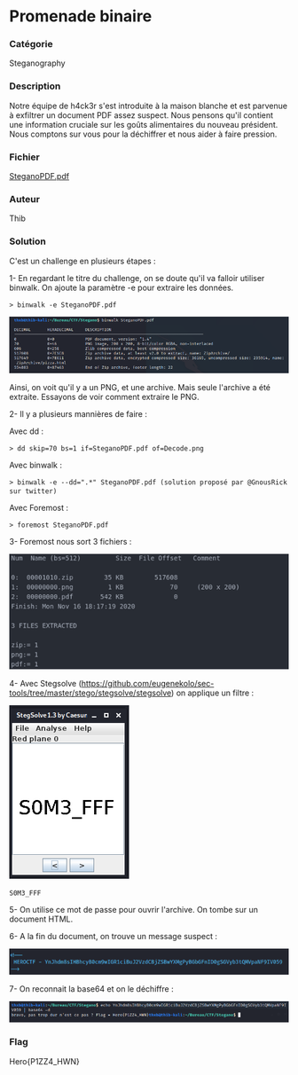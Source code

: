 # Promenade binaire

### Catégorie

Steganography

### Description

Notre équipe de h4ck3r s'est introduite à la maison blanche et est parvenue à exfiltrer un document PDF assez suspect. Nous pensons qu'il contient une information cruciale sur les goûts alimentaires du nouveau président. Nous comptons sur vous pour la déchiffrer et nous aider à faire pression.
### Fichier

[SteganoPDF.pdf](SteganoPDF.pdf)

### Auteur

Thib

### Solution

C'est un challenge en plusieurs étapes : 

1- En regardant le titre du challenge, on se doute qu'il va falloir utiliser binwalk. On ajoute la paramètre -e pour extraire les données.
```
> binwalk -e SteganoPDF.pdf
```
![Binwalk](data/binwalk.png) 

Ainsi, on voit qu'il y a un PNG, et une archive. Mais seule l'archive a été extraite. Essayons de voir comment extraire le PNG.

2- Il y a plusieurs mannières de faire : 

Avec dd :
```
> dd skip=70 bs=1 if=SteganoPDF.pdf of=Decode.png
```
Avec binwalk :
```
> binwalk -e --dd=".*" SteganoPDF.pdf (solution proposé par @GnousRick sur twitter)
```
Avec Foremost :
```
> foremost SteganoPDF.pdf
```

3- Foremost nous sort 3 fichiers : 

![Foremost](Steganography/PromenadeBinaire/data/foremost_extract.png)

4- Avec Stegsolve (https://github.com/eugenekolo/sec-tools/tree/master/stego/stegsolve/stegsolve) on applique un filtre : 

![Stegsolve](Steganography/PromenadeBinaire/data/stegsolve.png)

```
S0M3_FFF
```

5- On utilise ce mot de passe pour ouvrir l'archive. On tombe sur un document HTML.

6- A la fin du document, on trouve un message suspect :

![B64](Steganography/PromenadeBinaire/data/b64.png)

7- On reconnait la base64 et on le déchiffre :

![Flag](Steganography/PromenadeBinaire/data/flag.png)


### Flag

Hero{P1ZZ4_HWN}
